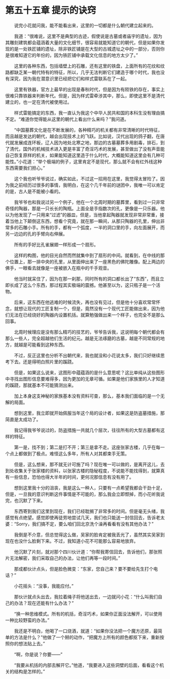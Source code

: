 # 第五十五章 提示的诀窍


　　说完小花就问我，能不能看出来，这里的一切都是什么朝代建立起来的。

　　我道：“很难说，这里不是典型的古迹，假使说是古墓或者庙宇的遗址，因为其雕刻建筑都会蕴涵着大量的文化细节，很容易就能知道它的朝代，但是如果你发现的是一处铁匠铺的遗址，除非铁匠铺是在大型的古城遗址之中的一部分，否则你是很难知道它的年份的，因为铁匠铺中承载文化信息的地方太少了。”

　　这里的各种东西，包括墙壁上的石雕，还有这里的铁盘，上面所有的花纹和纹路都缺乏某一朝代特有的特征，所以，几乎无法判断它们建造于哪个时代，我也没有深究，因为我在潜意识里已经把它们和样式雷联系在了一起。

　　这里有铁器，官方上最早的出现是春秋时代，但是因为有陨铁的存在，事实上很难只靠铁器来判断年代。但是，因为样式雷牵涉其中，那么，即使这里不是清代建立的，也一定在清代被使用过。

　　样式雷能搞定的东西，我一直认为我这个中华人民共和国的本科生没有理由搞不定。“难道你觉得能从这里的朝代上看出什么来吗？”我问道。

　　“中国墓葬文化是在不断发展的，各种精巧的机关都有非常清晰的时代特征，而且越是发达的朝代，越会出现技术上的飞跃。比如说，汉代出现的鸽子翻，在唐代就发展成连环板，辽人因为地处北寒之地，那边的古墓墓葬多用剧毒，排石，到了清代，国外的机械技术进入更是丰富了奇淫巧术的发展，甚至做出了没有声音能自己恢复原样的机关，如果能知道这里造于什么时代，大概能知道这里会有几种可能性。”小花道：“举个极端的例子，这里肯定不是现代，那么就不会有红外线这种东西需要我们担心。”

　　这个我也听爷爷说过，确实如此，不过这一招用在这里，我觉得太冒险了。因为我之前经历过很多的事情，我明白，在这个几千年前的谜团中，我唯一可以肯定的是，古人是不能被小看的。

　　我爷爷也和我说过另一个例子，他在一个北周时期的墓葬里，看到过一只非常奇怪的陶器，那是一只长长的陶瓶。上面全是手指数次的孔，更像是一只乐器。他以为他发现了一只用来“过滤”的器皿，但是，当他拿起陶器就发现非常非常重，接着当他上下颠倒这东西，想看个究竟，就在那一瞬间，从那只陶器的孔里，伸出非常多的石雕小手。所有的手，都有一个弧度，一半的洞口里的手，向左面展开，而另一边边的孔的手臂向右伸展。

　　所有的手好比孔雀展翅一样形成一个扇形。

　　这样的构图，他的目光自然而然就集中到了扇形的中间。就看到，在中线的那个位置上，那一排中央的孔里，从里面伸出来了一座黑色的佛陀雕像。配上两边的佛手，一眼看去就像是一座被嵌入在瓶中的千手观音。

　　他当时就呆住了，因为在那一刹那，同时所有的洞口都长出了“东西”，而且立即长成了这么个东西，那过程其实极端的震撼。他甚至以为，这只瓶子是一个活物。

　　后来，这东西在他逃难的时候流失，再也没有见过，但是他十分喜欢常常怀念，就想让现代的工匠复制一个，但是，竟然没有一个现代工匠能做出来，因为他们无法在已经烧好的陶器内设置机括。就算勉强做出来一个样子，也完全不是那么回事。

　　北周时候理应是没有那么精巧的技艺的，爷爷告诉我，这说明每个朝代都会有那么一些人，完全超越他们生活的纪元。越是无法琢磨的古墓，越是不同常规的地方，就越是可能看到这种东西。

　　不过，反正这里也分析不出朝代来，我也就没和小花说太多，我们只好继续思考下去。还是得明白照片里的蹊跷。

　　但是，如果这么说来，这图形中蕴蕴涵的是什么意思呢？这比单纯从这些图形中寻找出图形信息要难得多，因为更加的无章可循。如果是他们家族里的人才知道的蹊跷，那就基本不可能猜测出来。

　　加上本身这支神秘的家族基本没有资料可查，那么，基本我们面临的是一个无解的局面。

　　想到这里，我立即就开始佩服当年这个局的设计者，如果这是防盗墓措施，那简直是太成功了。

　　我记得我爷爷说过的，防盗措施一共就几个层次，往往所有的大型古墓都有这样的特征。

　　第一是，找不到；第二是打不开；第三是拿不走。这座张家古楼，几乎在每一个点上都做到了极点。难怪这么多年，所有人对其都束手无策。

　　但是，这么想来，那不就无计可施了吗？现在唯一可以做的，是离开这儿，去到处收集关于张家楼的资料，以张家古楼的隐秘程度，不说能不能找得到，就算真有一些信息，恐怕也得大半年的时间，更何况那信息有没有用了。

　　想到这里我十分的沮丧，我是这么一种人，只要有一点希望我都会干劲十足，但是，一旦我的意识判断这件事情是不可能的，那么我会立即颓掉，而小花听我说完，也沉默了下来。

　　东西寄到我们这里到现在，我们已经耽搁了非常多的时间。但是毫无头绪，我感觉有点绝望。感觉即使再徒劳地尝试几天，我们也只能送一封信回去，告诉老太婆：“Sorry，我们搞不定，要么咱们回北京洗个澡再看看有没有其他办法？”

　　我倒是不介意，但总觉得这么做，吴家的脸肯定被我丢光了，虽然其实吴家到现在也没什么脸剩下来。不过，我知道小花不可能那么容易地放弃。

　　他沉默了片刻，就对那个四川伙计道：“你帮我寄信回去，告诉他们，那张照片无法解密，我们采取自己的办法，让他们再等一段时间。”

　　那成都伙计点头，但是脸色微变：“东家，您自己来？要不要给先生打个电话？”

　　小花摇头：“没事，我能应付。”

　　那伙计就点头出去，我拉着绳子将他送出去，一边就问小花：“什么叫我们自己的办法？现在还能有什么办法？”

　　“换一种思维模式。所有的机括，奇淫巧术，如果你正面没法解开，可以使用一种比较野蛮的办法。”

　　我还是不明白，他喝了一口烧酒，就道：“如果你没法把一个魔方还原，最简单的方法是什么？”他做了一个掰的动作，“把魔方上所有的颜色都抠下来，重新按照你的想法贴上去。”

　　“啊，你是说？你要——”

　　“我要从机括的内部去解开它。”他道，“我要进入这些洞壁的后面，看看这个机关的结构是怎样的。”


